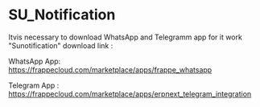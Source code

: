 # SU_Notification
Itvis necessary to download WhatsApp and Telegramm app for it work "Sunotification" download link :

WhatsApp App:
https://frappecloud.com/marketplace/apps/frappe_whatsapp

Telegram App :
https://frappecloud.com/marketplace/apps/erpnext_telegram_integration
